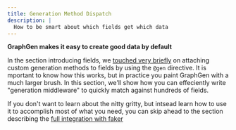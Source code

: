 ```yaml
---
title: Generation Method Dispatch
description: |
  How to be smart about which fields get which data
---
```


**GraphGen makes it easy to create good data by default**

In the section introducing fields, we [touched very briefly][fields] on
attaching custom generation methods to fields by using the `@gen` directive.
It is mportant to know how this works, but in practice you paint GraphGen
with a much larger brush. In this section, we'll show how you can effeciently
write "generation middleware" to quickly match against hundreds of fields.

If you don't want to learn about the nitty gritty, but intsead learn how to use
it to accomplish most of what you need, you can skip ahead to the section
describing the [full integration with faker][faker]

[fields]: docs/basics/fields#custom-generators
[faker]: docs/usage/faker
